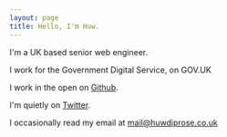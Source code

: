 ```yaml
---
layout: page
title: Hello, I'm Huw.
---
```


I'm a UK based senior web engineer.

I work for the Government Digital Service, on GOV.UK

I work in the open on [Github](https://github.com/huwd/).

I'm quietly on [Twitter](https://twitter.com/huwdiprose).

I occasionally read my email at [mail@huwdiprose.co.uk](mailto:mail@huwdiprose.co.uk)